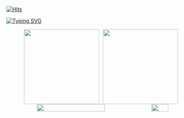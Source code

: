 [![Hits](https://hits.seeyoufarm.com/api/count/incr/badge.svg?url=https%3A%2F%2Fgithub.com%2Fbamjun&count_bg=%2379C83D&title_bg=%23555555&icon=&icon_color=%23E7E7E7&title=visitors&edge_flat=false)](https://hits.seeyoufarm.com)


[![Typing SVG](https://readme-typing-svg.demolab.com?font=Honk&size=35&pause=1000&random=false&width=435&lines=HI%2C+there.+I'm+bamjun.+%F0%9F%91%8B)](https://git.io/typing-svg)


<!-- https://github.com/anuraghazra/github-readme-stats -->
<div align="center" style="display: flex; flex-wrap: nowrap; justify-content: center; gap: 10px;">
  <img src="https://github-readme-stats.vercel.app/api?username=bamjun&show_icons=true&theme=jolly"
       style="height: 200px; object-fit: contain;" />
  <img src="https://github-readme-stats.vercel.app/api/top-langs/?username=bamjun&layout=compact"
       style="height: 200px; object-fit: contain;" />
</div>


<!-- https://github.com/marketplace/actions/github-profile-summary-cards -->
<div align="center" style="display: flex; flex-wrap: nowrap; justify-content: center; gap: 10px;">
  <img src="https://github-profile-summary-cards.vercel.app/api/cards/profile-details?username=bamjun&theme=jolly"
       style="width: 60%; height: "200px";" />
  <img src="https://github-profile-summary-cards.vercel.app/api/cards/productive-time?username=bamjun&theme=jolly&utcOffset=9"
       style="width: 30%; height: "200px";" />
</div>

